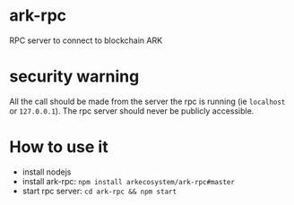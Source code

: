 # ark-rpc
RPC server to connect to blockchain ARK

# security warning
All the call should be made from the server the rpc is running (ie `localhost` or `127.0.0.1`). The rpc server should never be publicly accessible.

# How to use it
- install nodejs
- install ark-rpc: `npm install arkecosystem/ark-rpc#master`
- start rpc server: `cd ark-rpc && npm start`
